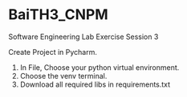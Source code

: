 # BaiTH3_CNPM
Software Engineering Lab Exercise Session 3

Create Project in Pycharm.
1. In File, Choose your python virtual environment.
2. Choose the venv terminal.
3. Download all required libs in requirements.txt
